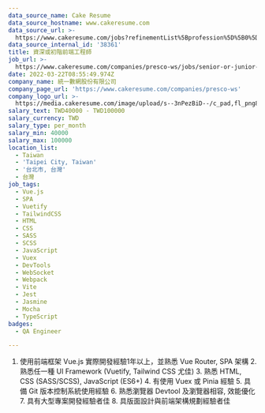 ```yaml
---
data_source_name: Cake Resume
data_source_hostname: www.cakeresume.com
data_source_url: >-
  https://www.cakeresume.com/jobs?refinementList%5Bprofession%5D%5B0%5D=engineering_qa-engineer&refinementList%5Bsalary_type%5D=per_month&refinementList%5Bsalary_currency%5D=TWD&range%5Bsalary_range%5D%5Bmax%5D=600000
data_source_internal_id: '38361'
title: 資深或初階前端工程師
job_url: >-
  https://www.cakeresume.com/companies/presco-ws/jobs/senior-or-junior-front-end-engineer
date: 2022-03-22T08:55:49.974Z
company_name: 統一數網股份有限公司
company_page_url: 'https://www.cakeresume.com/companies/presco-ws'
company_logo_url: >-
  https://media.cakeresume.com/image/upload/s--3nPezBiD--/c_pad,fl_png8,h_200,w_200/v1647571727/fos2bygcodjiy64sbweu.png
salary_text: TWD40000 - TWD100000
salary_currency: TWD
salary_type: per_month
salary_min: 40000
salary_max: 100000
location_list:
  - Taiwan
  - 'Taipei City, Taiwan'
  - '台北市, 台灣'
  - 台灣
job_tags:
  - Vue.js
  - SPA
  - Vuetify
  - TailwindCSS
  - HTML
  - CSS
  - SASS
  - SCSS
  - JavaScript
  - Vuex
  - DevTools
  - WebSocket
  - Webpack
  - Vite
  - Jest
  - Jasmine
  - Mocha
  - TypeScript
badges:
  - QA Engineer

---
```


1. 使用前端框架 Vue.js 實際開發經驗1年以上，並熟悉 Vue Router, SPA 架構 2. 熟悉任一種 UI Framework (Vuetify, Tailwind CSS 尤佳) 3. 熟悉 HTML, CSS (SASS/SCSS), JavaScript (ES6+) 4. 有使用 Vuex 或 Pinia 經驗 5. 具備 Git 版本控制系統使用經驗 6. 熟悉瀏覽器 Devtool 及瀏覽器相容, 效能優化 7. 具有大型專案開發經驗者佳 8. 具版面設計與前端架構規劃經驗者佳